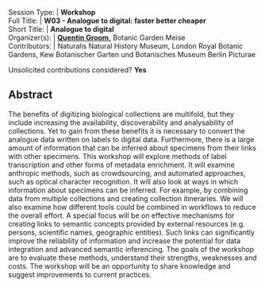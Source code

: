 

Session Type: | **Workshop**  
Full Title:   | **W03 - Analogue to digital: faster better cheaper**  
Short Title:  | **Analogue to digital**  
Organizer(s): | **[Quentin Groom](mailto:quentin.groom@plantentuinmeise.be),** Botanic Garden Meise  
Contributors: | Naturalis Natural History Museum, London Royal Botanic Gardens, Kew Botanischer Garten und Botanisches Museum Berlin Picturae  


Unsolicited contributions considered?  **Yes**

<!--
**How many 80-minute sessions are you requesting?** 2
Technical Requirements: | none
-->

## Abstract  

The benefits of digitizing biological collections are multifold, but they include increasing the availability, discoverability and analysability of collections. Yet to gain from these benefits it is necessary to convert the analogue data written on labels to digital data. Furthermore, there is a large amount of information that can be inferred about specimens from their links with other specimens. This workshop will explore methods of label transcription and other forms of metadata enrichment. It will examine anthropic methods, such as crowdsourcing, and automated approaches, such as optical character recognition. It will also look at ways in which information about specimens can be inferred. For example, by combining data from multiple collections and creating collection itineraries. We will also examine how different tools could be combined in workflows to reduce the overall effort. A special focus will be on effective mechanisms for creating links to semantic concepts provided by external resources (e.g. persons, scientific names, geographic entities). Such links can significantly improve the reliability of information and increase the potential for data integration and advanced semantic inferencing. The goals of the workshop are to evaluate these methods, understand their strengths, weaknesses and costs. The workshop will be an opportunity to share knowledge and suggest improvements to current practices.

